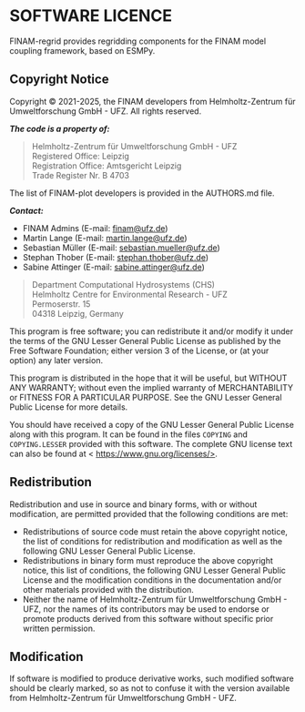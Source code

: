 # SOFTWARE LICENCE

FINAM-regrid provides regridding components for the FINAM model coupling framework, based on ESMPy.

## Copyright Notice

Copyright © 2021-2025, the FINAM developers from Helmholtz-Zentrum für Umweltforschung GmbH - UFZ. All rights reserved.

***The code is a property of:***

> Helmholtz-Zentrum für Umweltforschung GmbH - UFZ<br/>
> Registered Office: Leipzig<br/>
> Registration Office: Amtsgericht Leipzig<br/>
> Trade Register Nr. B 4703<br/>

The list of FINAM-plot developers is provided in the AUTHORS.md file.

***Contact:***

- FINAM Admins (E-mail: <finam@ufz.de>)
- Martin Lange (E-mail: <martin.lange@ufz.de>)
- Sebastian Müller (E-mail: <sebastian.mueller@ufz.de>)
- Stephan Thober (E-mail: <stephan.thober@ufz.de>)
- Sabine Attinger (E-mail: <sabine.attinger@ufz.de>)

> Department Computational Hydrosystems (CHS)<br/>
> Helmholtz Centre for Environmental Research - UFZ<br/>
> Permoserstr. 15<br/>
> 04318 Leipzig, Germany

This program is free software; you can redistribute it and/or modify it under the terms of the GNU Lesser General Public License as published by the Free Software Foundation; either version 3 of the License, or (at your option) any later version.

This program is distributed in the hope that it will be useful, but WITHOUT ANY WARRANTY; without even the implied warranty of MERCHANTABILITY or FITNESS FOR A PARTICULAR PURPOSE. See the GNU Lesser General Public License for more details.

You should have received a copy of the GNU Lesser General Public License along with this program.
It can be found in the files `COPYING` and `COPYING.LESSER` provided with this software.
The complete GNU license text can also be found at < https://www.gnu.org/licenses/>.

## Redistribution

Redistribution and use in source and binary forms, with or without modification, are permitted provided that the following conditions are met:
- Redistributions of source code must retain the above copyright notice, the list of conditions for redistribution and modification as well as the following GNU Lesser General Public License.
- Redistributions in binary form must reproduce the above copyright notice, this list of conditions, the following GNU Lesser General Public License and the modification conditions in the documentation and/or other materials provided with the distribution.
- Neither the name of Helmholtz-Zentrum für Umweltforschung GmbH - UFZ, nor the names of its contributors may be used to endorse or promote products derived from this software without specific prior written permission.

## Modification

If software is modified to produce derivative works, such modified software should be clearly marked, so as not to confuse it with the version available from Helmholtz-Zentrum für Umweltforschung GmbH - UFZ.
